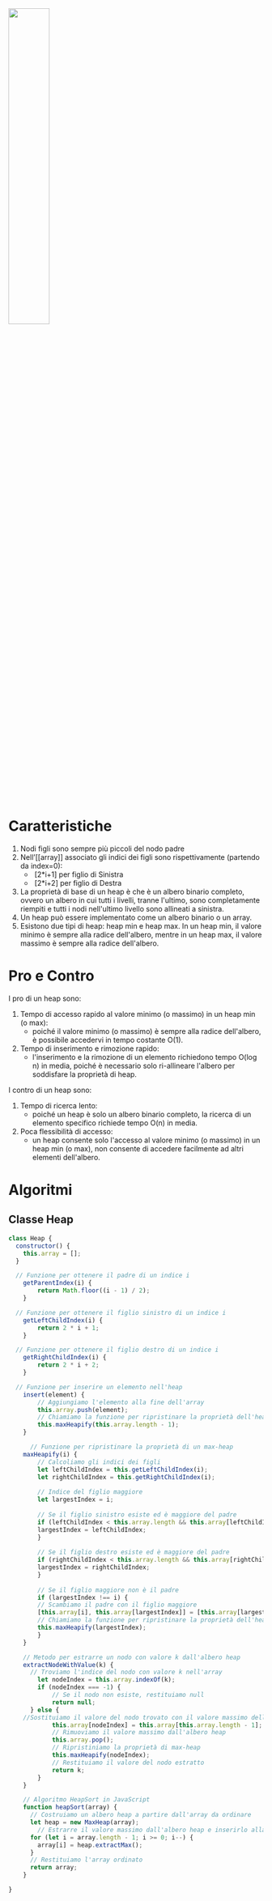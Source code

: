 
<img src=https://i.imgur.com/UlW0FGd.png width="40%" />

# Caratteristiche

1.  Nodi figli sono sempre più piccoli del nodo padre    
2.  Nell’[[array]] associato gli indici dei figli sono rispettivamente (partendo da index=0):
	-    [2*i+1] per figlio di Sinistra 
	-    [2*i+2] per figlio di Destra
1.  La proprietà di base di un heap è che è un albero binario completo, ovvero un albero in cui tutti i livelli, tranne l'ultimo, sono completamente riempiti e tutti i nodi nell'ultimo livello sono allineati a sinistra.
2.  Un heap può essere implementato come un albero binario o un array.
3.  Esistono due tipi di heap: heap min e heap max. In un heap min, il valore minimo è sempre alla radice dell'albero, mentre in un heap max, il valore massimo è sempre alla radice dell'albero.

# Pro e Contro

I pro di un heap sono:

1) Tempo di accesso rapido al valore minimo (o massimo) in un heap min (o max): 
	-   poiché il valore minimo (o massimo) è sempre alla radice dell'albero, è possibile accedervi in tempo costante O(1).
2) Tempo di inserimento e rimozione rapido: 
	-   l'inserimento e la rimozione di un elemento richiedono tempo O(log n) in media, poiché è necessario solo ri-allineare l'albero per soddisfare la proprietà di heap.

I contro di un heap sono:

1) Tempo di ricerca lento: 
	-   poiché un heap è solo un albero binario completo, la ricerca di un elemento specifico richiede tempo O(n) in media.
2) Poca flessibilità di accesso: 
	-   un heap consente solo l'accesso al valore minimo (o massimo) in un heap min (o max), non consente di accedere facilmente ad altri elementi dell'albero.

# Algoritmi

## Classe Heap

```js
class Heap {
  constructor() {
    this.array = [];
  }

  // Funzione per ottenere il padre di un indice i
	getParentIndex(i) {
	    return Math.floor((i - 1) / 2);
	}

  // Funzione per ottenere il figlio sinistro di un indice i
	getLeftChildIndex(i) {
		return 2 * i + 1;
	}

  // Funzione per ottenere il figlio destro di un indice i
	getRightChildIndex(i) {
	    return 2 * i + 2;
	}

  // Funzione per inserire un elemento nell'heap
	insert(element) {
	    // Aggiungiamo l'elemento alla fine dell'array
	    this.array.push(element);
	    // Chiamiamo la funzione per ripristinare la proprietà dell'heap
	    this.maxHeapify(this.array.length - 1);
	}

	  // Funzione per ripristinare la proprietà di un max-heap  
	maxHeapify(i) {  
		// Calcoliamo gli indici dei figli  
		let leftChildIndex = this.getLeftChildIndex(i);  
		let rightChildIndex = this.getRightChildIndex(i);  
	  
		// Indice del figlio maggiore  
		let largestIndex = i;  
  
		// Se il figlio sinistro esiste ed è maggiore del padre  
		if (leftChildIndex < this.array.length && this.array[leftChildIndex] > this.array[largestIndex]) {  
		largestIndex = leftChildIndex;  
		}  
  
		// Se il figlio destro esiste ed è maggiore del padre  
		if (rightChildIndex < this.array.length && this.array[rightChildIndex] > this.array[largestIndex]) {  
		largestIndex = rightChildIndex;  
		}  
  
		// Se il figlio maggiore non è il padre  
		if (largestIndex !== i) {  
		// Scambiamo il padre con il figlio maggiore  
		[this.array[i], this.array[largestIndex]] = [this.array[largestIndex], this.array[i]];  
		// Chiamiamo la funzione per ripristinare la proprietà dell'heap  
		this.maxHeapify(largestIndex);  
		}  
	}

	// Metodo per estrarre un nodo con valore k dall'albero heap
	extractNodeWithValue(k) {
	  // Troviamo l'indice del nodo con valore k nell'array
		let nodeIndex = this.array.indexOf(k);
		if (nodeIndex === -1) {
		    // Se il nodo non esiste, restituiamo null
		    return null;
	  } else {
	//Sostituiamo il valore del nodo trovato con il valore massimo dell'albero heap
		    this.array[nodeIndex] = this.array[this.array.length - 1];
		    // Rimuoviamo il valore massimo dall'albero heap
		    this.array.pop();
		    // Ripristiniamo la proprietà di max-heap
		    this.maxHeapify(nodeIndex);
		    // Restituiamo il valore del nodo estratto
		    return k;
		}
	}

	// Algoritmo HeapSort in JavaScript
	function heapSort(array) {
	  // Costruiamo un albero heap a partire dall'array da ordinare
	  let heap = new MaxHeap(array);
		// Estrarre il valore massimo dall'albero heap e inserirlo alla fine dell'array ordinato
	  for (let i = array.length - 1; i >= 0; i--) {
	    array[i] = heap.extractMax();
	  }
	  // Restituiamo l'array ordinato
	  return array;
	}

}

```